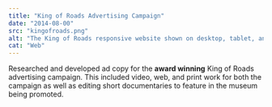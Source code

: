 ```yaml
---
title: "King of Roads Advertising Campaign"
date: "2014-08-00"
src: "kingofroads.png"
alt: "The King of Roads responsive website shown on desktop, tablet, and mobile"
cat: "Web"
---
```

Researched and developed ad copy for the **award winning** King of Roads advertising campaign. 
This included video, web, and print work for both the campaign as well as editing short documentaries to feature in the museum being promoted.
